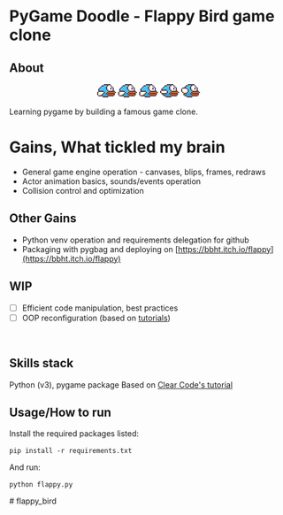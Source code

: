 # PyGame Doodle - Flappy Bird game clone


## About

<p align="center">
  <img src="assets/bluebird-downflap.png" />
  <img src="assets/bluebird-downflap.png" />
  <img src="assets/bluebird-downflap.png" />
  <img src="assets/bluebird-midflap.png" />
  <img src="assets/bluebird-upflap.png" />
</p>
Learning pygame by building a famous game clone.

# Gains, What tickled my brain
- General game engine operation - canvases, blips, frames, redraws
- Actor animation basics, sounds/events operation
- Collision control and optimization

## Other Gains
- Python venv operation and requirements delegation for github
- Packaging with pygbag and deploying on [https://bbht.itch.io/flappy](https://bbht.itch.io/flappy)


## WIP
- [ ] Efficient code manipulation, best practices
- [ ] OOP reconfiguration (based on [tutorials](https://www.techwithtim.net/tutorials/game-development-with-python/pygame-tutorial/optimization/))

<br>

## Skills stack
Python (v3), pygame package
Based on [Clear Code's tutorial](https://youtu.be/UZg49z76cLw)

## Usage/How to run
Install the required packages listed:
```
pip install -r requirements.txt
```
And run:
```
python flappy.py
```
#   f l a p p y _ b i r d 
 
 
